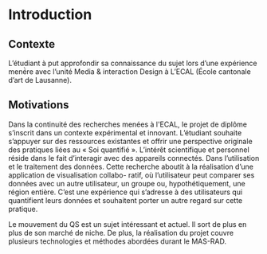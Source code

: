 # Introduction## ContexteL’étudiant à put approfondir sa connaissance du sujet lors d’une expérience mené̀re avec l’unité Media & interaction Design à L’ECAL (École cantonale d’art de Lausanne).## MotivationsDans la continuité des recherches menées à l'ECAL, le projet de diplôme s’inscrit dans un contexte expérimental et innovant. L’étudiant souhaite s’appuyer sur des ressources existantes et offrir une perspective originale des pratiques liées au « Soi quantifié ».L’intérêt scientifique et personnel réside dans le fait d’interagir avec des appareils connectés. Dans l’utilisation et le traitement des données. Cette recherche aboutit à la réalisation d’une application de visualisation collabo- ratif, où l’utilisateur peut comparer ses données avec un autre utilisateur, un groupe ou, hypothétiquement, une région entière. C’est une expérience qui s’adresse à des utilisateurs qui quantifient leurs données et souhaitent porter un autre regard sur cette pratique.Le mouvement du QS est un sujet intéressant et actuel. Il sort de plus en plus de son marché de niche. De plus, la réalisation du projet couvre plusieurs technologies et méthodes abordées durant le MAS-RAD.